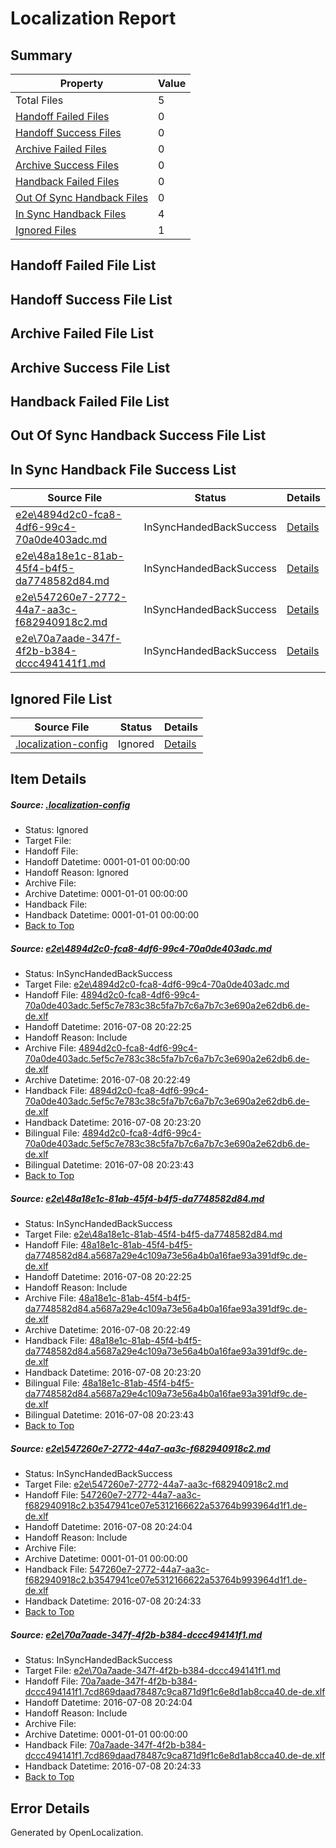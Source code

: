 # <a name='report-top'></a> Localization Report

## Summary
 Property | Value 
 -------- | ----- 
 Total Files | 5
[ Handoff Failed Files ](#handoff-failed-list)| 0
[ Handoff Success Files ](#handoff-success-list)| 0
[ Archive Failed Files ](#archive-failed-list)| 0
[ Archive Success Files ](#archive-success-list)| 0
[ Handback Failed Files ](#handback-failed-list)| 0
[ Out Of Sync Handback Files ](#outofsync-handback-success-list)| 0
[ In Sync Handback Files ](#insync-handback-success-list)| 4
[ Ignored Files ](#ignored-list)| 1

## <a name='handoff-failed-list'></a> Handoff Failed File List

## <a name='handoff-success-list'></a> Handoff Success File List

## <a name='archive-failed-list'></a> Archive Failed File List

## <a name='archive-success-list'></a> Archive Success File List

## <a name='handback-failed-list'></a> Handback Failed File List

## <a name='outofsync-handback-success-list'></a> Out Of Sync Handback Success File List

## <a name='insync-handback-success-list'></a> In Sync Handback File Success List
 Source File | Status | Details 
 ----------- | ------ | ------- 
 [e2e\4894d2c0-fca8-4df6-99c4-70a0de403adc.md](https://github.com/OpenLocalizationTestOrg/oltest/blob/d1869a4850cdbcd146142a88574caa0539330ca5/e2e/4894d2c0-fca8-4df6-99c4-70a0de403adc.md) | InSyncHandedBackSuccess | [Details](#7dfffd7fc5bae75e35eb09cfd0ae77b47effd1e11)
 [e2e\48a18e1c-81ab-45f4-b4f5-da7748582d84.md](https://github.com/OpenLocalizationTestOrg/oltest/blob/d1869a4850cdbcd146142a88574caa0539330ca5/e2e/48a18e1c-81ab-45f4-b4f5-da7748582d84.md) | InSyncHandedBackSuccess | [Details](#ec3470a9cd50212dfb5de69e9dc9c36efbc31f9b2)
 [e2e\547260e7-2772-44a7-aa3c-f682940918c2.md](https://github.com/OpenLocalizationTestOrg/oltest/blob/58a553747aea4228d932e911abf3492d2a36444d/e2e/547260e7-2772-44a7-aa3c-f682940918c2.md) | InSyncHandedBackSuccess | [Details](#0e90b23481c26a6bd869913a9e130cb2a94597eb3)
 [e2e\70a7aade-347f-4f2b-b384-dccc494141f1.md](https://github.com/OpenLocalizationTestOrg/oltest/blob/58a553747aea4228d932e911abf3492d2a36444d/e2e/70a7aade-347f-4f2b-b384-dccc494141f1.md) | InSyncHandedBackSuccess | [Details](#176e21b695fb34683f89a2dd074109ce03ea56c44)

## <a name='ignored-list'></a> Ignored File List
 Source File | Status | Details 
 ----------- | ------ | ------- 
 [.localization-config](https://github.com/OpenLocalizationTestOrg/oltest/blob/58a553747aea4228d932e911abf3492d2a36444d/.localization-config) | Ignored | [Details](#3d4f252ac210baf56311d7e97dcc2db10974dbd20)

## Item Details
##### <a name='3d4f252ac210baf56311d7e97dcc2db10974dbd20'></a> Source: [.localization-config](https://github.com/OpenLocalizationTestOrg/oltest/blob/58a553747aea4228d932e911abf3492d2a36444d/.localization-config)
* Status: Ignored
* Target File: 
* Handoff File: 
* Handoff Datetime: 0001-01-01 00:00:00
* Handoff Reason: Ignored
* Archive File: 
* Archive Datetime: 0001-01-01 00:00:00
* Handback File: 
* Handback Datetime: 0001-01-01 00:00:00
* [Back to Top](#report-top)

##### <a name='7dfffd7fc5bae75e35eb09cfd0ae77b47effd1e11'></a> Source: [e2e\4894d2c0-fca8-4df6-99c4-70a0de403adc.md](https://github.com/OpenLocalizationTestOrg/oltest/blob/d1869a4850cdbcd146142a88574caa0539330ca5/e2e/4894d2c0-fca8-4df6-99c4-70a0de403adc.md)
* Status: InSyncHandedBackSuccess
* Target File: [e2e\4894d2c0-fca8-4df6-99c4-70a0de403adc.md](https://github.com/OpenLocalizationTestOrg/oltest-dede-fly/blob/5909862efaa650f9c511394ccc1296431e7adb29/e2e/4894d2c0-fca8-4df6-99c4-70a0de403adc.md)
* Handoff File: [4894d2c0-fca8-4df6-99c4-70a0de403adc.5ef5c7e783c38c5fa7b7c6a7b7c3e690a2e62db6.de-de.xlf](https://github.com/OpenLocalizationTestOrg/olhandoff-e2e/blob/7482ad7d6b56ba1dfa2f7ee1b7ff8497414cad03/ol-handoff/OpenLocalizationTestOrg/oltest-dede-fly/ci/ht/4894d2c0-fca8-4df6-99c4-70a0de403adc.5ef5c7e783c38c5fa7b7c6a7b7c3e690a2e62db6.de-de.xlf)
* Handoff Datetime: 2016-07-08 20:22:25
* Handoff Reason: Include
* Archive File: [4894d2c0-fca8-4df6-99c4-70a0de403adc.5ef5c7e783c38c5fa7b7c6a7b7c3e690a2e62db6.de-de.xlf](https://github.com/OpenLocalizationTestOrg/olhandoff-e2e/blob/22781011a290ede2939d13f01cc4ab7cce274310/ol-archive/OpenLocalizationTestOrg/oltest-dede-fly/ci/ht/4894d2c0-fca8-4df6-99c4-70a0de403adc.5ef5c7e783c38c5fa7b7c6a7b7c3e690a2e62db6.de-de.xlf)
* Archive Datetime: 2016-07-08 20:22:49
* Handback File: [4894d2c0-fca8-4df6-99c4-70a0de403adc.5ef5c7e783c38c5fa7b7c6a7b7c3e690a2e62db6.de-de.xlf](https://github.com/OpenLocalizationTestOrg/olhandback-e2e/blob/2f408abf41b87a228e24fb7850fe352d30b58e9c/ol-handback/OpenLocalizationTestOrg/oltest-dede-fly/ci/ht/4894d2c0-fca8-4df6-99c4-70a0de403adc.5ef5c7e783c38c5fa7b7c6a7b7c3e690a2e62db6.de-de.xlf)
* Handback Datetime: 2016-07-08 20:23:20
* Bilingual File: [4894d2c0-fca8-4df6-99c4-70a0de403adc.5ef5c7e783c38c5fa7b7c6a7b7c3e690a2e62db6.de-de.xlf](https://github.com/OpenLocalizationTestOrg/olhandback-e2e/blob/2f408abf41b87a228e24fb7850fe352d30b58e9c/ol-handback/OpenLocalizationTestOrg/oltest-dede-fly/ci/ht/4894d2c0-fca8-4df6-99c4-70a0de403adc.5ef5c7e783c38c5fa7b7c6a7b7c3e690a2e62db6.de-de.xlf)
* Bilingual Datetime: 2016-07-08 20:23:43
* [Back to Top](#report-top)

##### <a name='ec3470a9cd50212dfb5de69e9dc9c36efbc31f9b2'></a> Source: [e2e\48a18e1c-81ab-45f4-b4f5-da7748582d84.md](https://github.com/OpenLocalizationTestOrg/oltest/blob/d1869a4850cdbcd146142a88574caa0539330ca5/e2e/48a18e1c-81ab-45f4-b4f5-da7748582d84.md)
* Status: InSyncHandedBackSuccess
* Target File: [e2e\48a18e1c-81ab-45f4-b4f5-da7748582d84.md](https://github.com/OpenLocalizationTestOrg/oltest-dede-fly/blob/5909862efaa650f9c511394ccc1296431e7adb29/e2e/48a18e1c-81ab-45f4-b4f5-da7748582d84.md)
* Handoff File: [48a18e1c-81ab-45f4-b4f5-da7748582d84.a5687a29e4c109a73e56a4b0a16fae93a391df9c.de-de.xlf](https://github.com/OpenLocalizationTestOrg/olhandoff-e2e/blob/7482ad7d6b56ba1dfa2f7ee1b7ff8497414cad03/ol-handoff/OpenLocalizationTestOrg/oltest-dede-fly/ci/ht/48a18e1c-81ab-45f4-b4f5-da7748582d84.a5687a29e4c109a73e56a4b0a16fae93a391df9c.de-de.xlf)
* Handoff Datetime: 2016-07-08 20:22:25
* Handoff Reason: Include
* Archive File: [48a18e1c-81ab-45f4-b4f5-da7748582d84.a5687a29e4c109a73e56a4b0a16fae93a391df9c.de-de.xlf](https://github.com/OpenLocalizationTestOrg/olhandoff-e2e/blob/22781011a290ede2939d13f01cc4ab7cce274310/ol-archive/OpenLocalizationTestOrg/oltest-dede-fly/ci/ht/48a18e1c-81ab-45f4-b4f5-da7748582d84.a5687a29e4c109a73e56a4b0a16fae93a391df9c.de-de.xlf)
* Archive Datetime: 2016-07-08 20:22:49
* Handback File: [48a18e1c-81ab-45f4-b4f5-da7748582d84.a5687a29e4c109a73e56a4b0a16fae93a391df9c.de-de.xlf](https://github.com/OpenLocalizationTestOrg/olhandback-e2e/blob/2f408abf41b87a228e24fb7850fe352d30b58e9c/ol-handback/OpenLocalizationTestOrg/oltest-dede-fly/ci/ht/48a18e1c-81ab-45f4-b4f5-da7748582d84.a5687a29e4c109a73e56a4b0a16fae93a391df9c.de-de.xlf)
* Handback Datetime: 2016-07-08 20:23:20
* Bilingual File: [48a18e1c-81ab-45f4-b4f5-da7748582d84.a5687a29e4c109a73e56a4b0a16fae93a391df9c.de-de.xlf](https://github.com/OpenLocalizationTestOrg/olhandback-e2e/blob/2f408abf41b87a228e24fb7850fe352d30b58e9c/ol-handback/OpenLocalizationTestOrg/oltest-dede-fly/ci/ht/48a18e1c-81ab-45f4-b4f5-da7748582d84.a5687a29e4c109a73e56a4b0a16fae93a391df9c.de-de.xlf)
* Bilingual Datetime: 2016-07-08 20:23:43
* [Back to Top](#report-top)

##### <a name='0e90b23481c26a6bd869913a9e130cb2a94597eb3'></a> Source: [e2e\547260e7-2772-44a7-aa3c-f682940918c2.md](https://github.com/OpenLocalizationTestOrg/oltest/blob/58a553747aea4228d932e911abf3492d2a36444d/e2e/547260e7-2772-44a7-aa3c-f682940918c2.md)
* Status: InSyncHandedBackSuccess
* Target File: [e2e\547260e7-2772-44a7-aa3c-f682940918c2.md](https://github.com/OpenLocalizationTestOrg/oltest-dede-fly/blob/cd32cd09f12937b3fbcede2dd0a79f87ca031aab/e2e/547260e7-2772-44a7-aa3c-f682940918c2.md)
* Handoff File: [547260e7-2772-44a7-aa3c-f682940918c2.b3547941ce07e5312166622a53764b993964d1f1.de-de.xlf](https://github.com/OpenLocalizationTestOrg/olhandoff-e2e/blob/4f2355e30735a05766a9f997112c594effc79fae/ol-handoff/OpenLocalizationTestOrg/oltest-dede-fly/ci/ht/547260e7-2772-44a7-aa3c-f682940918c2.b3547941ce07e5312166622a53764b993964d1f1.de-de.xlf)
* Handoff Datetime: 2016-07-08 20:24:04
* Handoff Reason: Include
* Archive File: 
* Archive Datetime: 0001-01-01 00:00:00
* Handback File: [547260e7-2772-44a7-aa3c-f682940918c2.b3547941ce07e5312166622a53764b993964d1f1.de-de.xlf](https://github.com/OpenLocalizationTestOrg/olhandback-e2e/blob/d7658090fa81aabd106e12c0d3b7d8bc551cc9a1/ol-handback/OpenLocalizationTestOrg/oltest-dede-fly/ci/ht/547260e7-2772-44a7-aa3c-f682940918c2.b3547941ce07e5312166622a53764b993964d1f1.de-de.xlf)
* Handback Datetime: 2016-07-08 20:24:33
* [Back to Top](#report-top)

##### <a name='176e21b695fb34683f89a2dd074109ce03ea56c44'></a> Source: [e2e\70a7aade-347f-4f2b-b384-dccc494141f1.md](https://github.com/OpenLocalizationTestOrg/oltest/blob/58a553747aea4228d932e911abf3492d2a36444d/e2e/70a7aade-347f-4f2b-b384-dccc494141f1.md)
* Status: InSyncHandedBackSuccess
* Target File: [e2e\70a7aade-347f-4f2b-b384-dccc494141f1.md](https://github.com/OpenLocalizationTestOrg/oltest-dede-fly/blob/cd32cd09f12937b3fbcede2dd0a79f87ca031aab/e2e/70a7aade-347f-4f2b-b384-dccc494141f1.md)
* Handoff File: [70a7aade-347f-4f2b-b384-dccc494141f1.7cd869daad78487c9ca871d9f1c6e8d1ab8cca40.de-de.xlf](https://github.com/OpenLocalizationTestOrg/olhandoff-e2e/blob/4f2355e30735a05766a9f997112c594effc79fae/ol-handoff/OpenLocalizationTestOrg/oltest-dede-fly/ci/ht/70a7aade-347f-4f2b-b384-dccc494141f1.7cd869daad78487c9ca871d9f1c6e8d1ab8cca40.de-de.xlf)
* Handoff Datetime: 2016-07-08 20:24:04
* Handoff Reason: Include
* Archive File: 
* Archive Datetime: 0001-01-01 00:00:00
* Handback File: [70a7aade-347f-4f2b-b384-dccc494141f1.7cd869daad78487c9ca871d9f1c6e8d1ab8cca40.de-de.xlf](https://github.com/OpenLocalizationTestOrg/olhandback-e2e/blob/d7658090fa81aabd106e12c0d3b7d8bc551cc9a1/ol-handback/OpenLocalizationTestOrg/oltest-dede-fly/ci/ht/70a7aade-347f-4f2b-b384-dccc494141f1.7cd869daad78487c9ca871d9f1c6e8d1ab8cca40.de-de.xlf)
* Handback Datetime: 2016-07-08 20:24:33
* [Back to Top](#report-top)


## Error Details

Generated by OpenLocalization.
